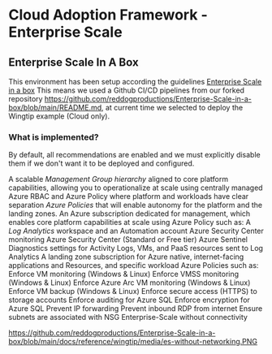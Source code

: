 
# Cloud Adoption Framework - Enterprise Scale

## Enterprise Scale In A Box

This environment has been setup according the guidelines [Enterprise Scale in a box](https://github.com/Azure/Enterprise-Scale/blob/main/docs/enterprise-scale-iab/README.md)
This means we used a Github CI/CD pipelines from our forked repository <https://github.com/reddogproductions/Enterprise-Scale-in-a-box/blob/main/README.md>, at current time we selected to deploy the Wingtip example (Cloud only).

### What is implemented?

By default, all recommendations are enabled and we must explicitly disable them if we don't want it to be deployed and configured.

A scalable *Management Group hierarchy* aligned to core platform capabilities, allowing you to operationalize at scale using centrally managed Azure RBAC and Azure Policy where platform and workloads have clear separation
*Azure Policies* that will enable autonomy for the platform and the landing zones.
An Azure subscription dedicated for management, which enables core platform capabilities at scale using Azure Policy such as:
A *Log Analytics* workspace and an Automation account
Azure Security Center monitoring
Azure Security Center (Standard or Free tier)
Azure Sentinel
Diagnostics settings for Activity Logs, VMs, and PaaS resources sent to Log Analytics
A landing zone subscription for Azure native, internet-facing applications and Resources, and specific workload Azure Policies such as:
Enforce VM monitoring (Windows & Linux)
Enforce VMSS monitoring (Windows & Linux)
Enforce Azure Arc VM monitoring (Windows & Linux)
Enforce VM backup (Windows & Linux)
Enforce secure access (HTTPS) to storage accounts
Enforce auditing for Azure SQL
Enforce encryption for Azure SQL
Prevent IP forwarding
Prevent inbound RDP from internet
Ensure subnets are associated with NSG
Enterprise-Scale without connectivity

<https://github.com/reddogproductions/Enterprise-Scale-in-a-box/blob/main/docs/reference/wingtip/media/es-without-networking.PNG>
